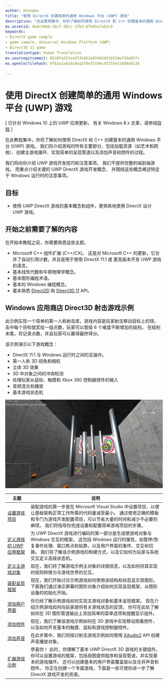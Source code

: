 ```yaml
---
author: mtoepke
title: "使用 DirectX 创建简单的通用 Windows 平台 (UWP) 游戏"
description: "在此教程集中，你将了解如何使用 DirectX 和 C++ 创建基本的通用 Windows 平台 (UWP) 游戏。"
ms.assetid: 9edc5868-38cf-58cc-1fb3-8fb85a7ab2c9
keywords:
- DirectX game sample
- game sample, Universal Windows Platform (UWP)
- Direct3D 11 game
translationtype: Human Translation
ms.sourcegitcommit: 6530fa257ea3735453a97eb5d916524e750e62fc
ms.openlocfilehash: 9f62e2a42dc0a1b70e37194cd5755e51699ddc38

---
```


# 使用 DirectX 创建简单的通用 Windows 平台 (UWP) 游戏


\[ 已针对 Windows 10 上的 UWP 应用更新。 有关 Windows 8.x 文章，请参阅[存档](http://go.microsoft.com/fwlink/p/?linkid=619132) \]

在此教程集中，你将了解如何使用 DirectX 和 C++ 创建基本的通用 Windows 平台 (UWP) 游戏。 我们将介绍游戏的所有主要部分，包括加载资源（如艺术和网格）、创建主游戏循环、实现简单的呈现管道以及添加声音和控件的过程。

我们将向你介绍 UWP 游戏开发技巧和注意事项。 我们不提供完整的端到端游戏。 而重点介绍关键的 UWP DirectX 游戏开发概念， 并围绕这些概念阐述特定于 Windows 运行时的注意事项。

## 目标


-   使用 UWP DirectX 游戏的基本概念和组件，更熟练地使用 DirectX 设计 UWP 游戏。

## 开始之前需要了解的内容


在开始本教程之前，你需要熟悉这些主题。

-   Microsoft C++ 组件扩展 (C++/CX)。 这是对 Microsoft C++ 的更新，它合并了自动引用计数，并且是用于使用 DirectX 11.1 或 更高版本开发 UWP 游戏的语言。
-   基本线性代数和牛顿物理学概念。
-   基本图形编程术语。
-   基本的 Windows 编程概念。
-   基本熟悉 [Direct2D](https://msdn.microsoft.com/en-us/library/windows/apps/dd370990.aspx) 和 [Direct3D 11](https://msdn.microsoft.com/library/windows/desktop/hh404569) API。

##  Windows 应用商店 Direct3D 射击游戏示例


此示例实现一个简单的第一人称射击库，游戏内容是玩家射击移动目标上的球。 击中每个目标就奖给一组点数，玩家可以晋级 6 个难度不断增加的级别。 在级别末尾，将记录点数，并且玩家可以赢得最终得分。

该示例演示以下游戏概念：

-   DirectX 11.1 与 Windows 运行时之间的互操作。
-   第一人称 3D 视角和相机
-   立体 3D 效果
-   3D 中对象之间的冲突检测
-   处理玩家从鼠标、触摸和 Xbox 360 控制器控件的输入
-   音频混合和播放
-   基本游戏状态机

![正在操作的游戏示例](images/simple3dgame-display.png)


| 主题 | 说明 |
|---------------------------------------------------------------------------------------------------|----------------------------------------------------------------------------------------------------------------------------------------------------------------------------------------------------------------------------------------------------------------------------------------------------------------------------------------------------------------------------------------------------------------------------------------------------------------|
| [设置游戏项目](tutorial--setting-up-the-games-infrastructure.md) | 装配游戏的第一步是在 Microsoft Visual Studio 中设置项目，以便让基础架构正常工作所需的代码量减至最小。 通过使用正确的模板和专门为游戏开发配置项目，可以节省大量的时间和减少不必要的麻烦。 我们将指导你完成设置和配置简单游戏项目的步骤。 |
| [定义游戏的 UWP 应用框架](tutorial--building-the-games-metro-style-app-framework.md) | 为 UWP DirectX 游戏进行编码的第一部分是生成使游戏对象与 Windows 交互的框架。 这包括 Windows 运行时属性，如暂停/恢复事件处理、窗口焦点和贴靠，以及用户界面的事件、交互和切换。 我们将了解该示例游戏的构建方式，以及它如何为玩家与系统交互定义高级状态机。 |
| [定义主游戏对象](tutorial--defining-the-main-game-loop.md) | 现在，我们将了解游戏示例主对象的详细信息，以及如何将其实现的规则转换为与游戏世界的交互。 |
| [装配呈现框架](tutorial--assembling-the-rendering-pipeline.md) | 现在，我们开始讨论示例游戏如何使用该结构和状态显示其图形。 下面我们通过演示屏幕的图形对象介绍如何实现呈现框架，从图形设备的初始化开始。 |
| [添加用户界面](tutorial--adding-a-user-interface.md) | 你已经了解示例游戏如何实现主游戏对象和基本呈现框架。 现在介绍示例游戏如何向玩家提供有关游戏状态的反馈。 你可在此处了解如何在 3D 图形管道输出上添加简单的菜单选项和提醒显示组件。 |
| [添加控件](tutorial--adding-controls.md) | 现在，我们了解该游戏示例如何在 3D 游戏中实现移动观看控件，以及如何开发基本的触摸、鼠标和游戏控制器控件。 |
| [添加声音](tutorial--adding-sound.md) | 在此步骤中，我们将探讨射击游戏示例如何使用 [XAudio2](https://msdn.microsoft.com/library/windows/desktop/ee415813) API 创建声音播放对象。 |
| [扩展游戏示例](tutorial-resources.md) | 恭喜你！ 此时，你理解了基本 UWP DirectX 3D 游戏的关键组件。 你可以设置游戏的框架，包括视图提供程序和呈现管道，并实现基本的游戏循环。 还可以创建基本的用户界面覆盖层以及合并声音和控件。 你正在创建一个专属游戏，下面是一些可使你进一步了解 DirectX 游戏开发的资源。 |
 

 

 







<!--HONumber=Jun16_HO4-->


